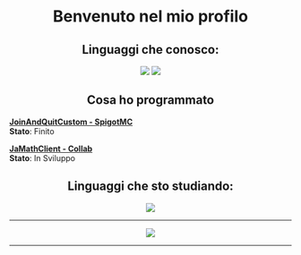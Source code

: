 <h1 align="center">Benvenuto nel mio profilo </h1>
<p align="center"> 
</p>

<h2 align="center"> Linguaggi che conosco: </h2>
<p align="center"> 
<img src="https://img.shields.io/badge/Java-ED8B00?style=for-the-badge&logo=java&logoColor=white" />
<img src="https://img.shields.io/badge/Python-000255?style=for-the-badge&logo=python&logoColor=white" />
</p>

<h2 align="center"> Cosa ho programmato </h2>

[**JoinAndQuitCustom - SpigotMC**](https://github.com/IM4th3w/JoinAndQuitCustom)
<br>**Stato**: Finito
                  
[**JaMathClient - Collab**](https://JaMathClient.it)
<br>**Stato**: In Sviluppo                 

<h2 align="center"> Linguaggi che sto studiando: </h2>
<p align="center"> 
<img src="https://img.shields.io/badge/C++-ED8B00?style=for-the-badge&logo=c++&logoColor=white" />
</p>

<hr>
<p align="center"><img src="https://github-readme-stats.vercel.app/api?username=IM4th3w&theme=gradient&show_icons=true&custom_title=Statistiche di IM4th3w&count_private=true" />
<hr>
